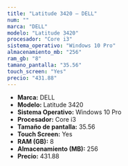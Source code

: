 ```yaml
---
title: "Latitude 3420 — DELL"
num: ""
marca: "DELL"
modelo: "Latitude 3420"
procesador: "Core i3"
sistema_operativo: "Windows 10 Pro"
almacenamiento_mb: "256"
ram_gb: "8"
tamano_pantalla: "35.56"
touch_screen: "Yes"
precio: "431.88"
---
```

<ul>
<li><strong>Marca:</strong> DELL</li>
<li><strong>Modelo:</strong> Latitude 3420</li>
<li><strong>Sistema Operativo:</strong> Windows 10 Pro</li>
<li><strong>Procesador:</strong> Core i3 </li>
<li><strong>Tamaño de pantalla:</strong> 35.56</li>
<li><strong>Touch Screen:</strong> Yes</li>
<li><strong>RAM (GB):</strong> 8</li>
<li><strong>Almacenamiento (MB):</strong> 256</li>
<li><strong>Precio:</strong> 431.88</li>
</ul>
